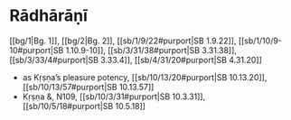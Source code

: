 # Rādhārāṇī

[[bg/1|Bg. 1]], [[bg/2|Bg. 2]], [[sb/1/9/22#purport|SB 1.9.22]], [[sb/1/10/9-10#purport|SB 1.10.9-10]], [[sb/3/31/38#purport|SB 3.31.38]], [[sb/3/33/4#purport|SB 3.33.4]], [[sb/4/31/20#purport|SB 4.31.20]]

* as Kṛṣṇa’s pleasure potency, [[sb/10/13/20#purport|SB 10.13.20]], [[sb/10/13/57#purport|SB 10.13.57]]
* Kṛṣṇa &, N109, [[sb/10/3/31#purport|SB 10.3.31]], [[sb/10/5/18#purport|SB 10.5.18]]
